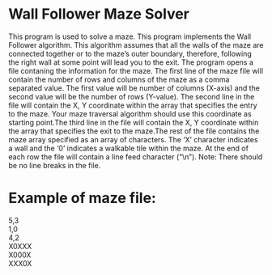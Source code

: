 # Wall Follower Maze Solver
This program is used to solve a maze. This program implements the Wall Follower algorithm. This algorithm assumes that all the walls of the maze are connected together or to the maze’s outer boundary, therefore, following the right wall at some point will lead you to the exit. The program opens a file contaning the information for the maze. The first line of the maze file will contain the number of rows and columns of the maze as a comma separated value. The first value will be number of columns (X-axis) and the second value will be the number of rows (Y-value). The second line in the file will contain the X, Y coordinate within the array that specifies the entry to the maze. Your maze traversal algorithm should use this coordinate as starting point.The third line in the file will contain the X, Y coordinate within the array that specifies the exit to the maze.The rest of the file contains the maze array specified as an array of characters. The ‘X’ character indicates a wall and the ‘0’ indicates a walkable tile within the maze. At the end of each row the file will contain a line feed character (“\n”). Note: There should be no line breaks in the file.

# Example of maze file:
5,3  
1,0  
4,2  
X0XXX  
X000X  
XXX0X  
